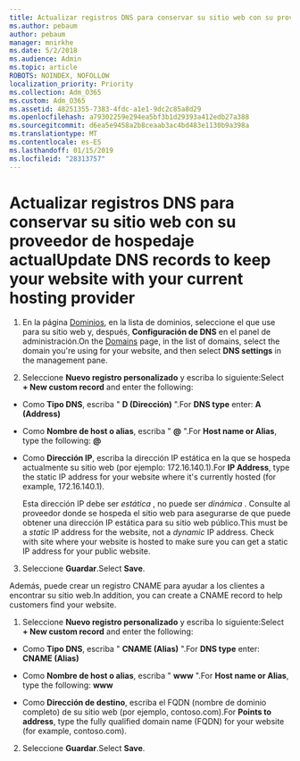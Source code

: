 ```yaml
---
title: Actualizar registros DNS para conservar su sitio web con su proveedor de hospedaje actual
ms.author: pebaum
author: pebaum
manager: mnirkhe
ms.date: 5/2/2018
ms.audience: Admin
ms.topic: article
ROBOTS: NOINDEX, NOFOLLOW
localization_priority: Priority
ms.collection: Adm_O365
ms.custom: Adm_O365
ms.assetid: 48251355-7383-4fdc-a1e1-9dc2c85a8d29
ms.openlocfilehash: a79302259e294ea5bf3b1d29393a412edb27a388
ms.sourcegitcommit: d6ea5e9458a2b8ceaab3ac4bd483e1130b9a398a
ms.translationtype: MT
ms.contentlocale: es-ES
ms.lasthandoff: 01/15/2019
ms.locfileid: "28313757"
---
```

# <a name="update-dns-records-to-keep-your-website-with-your-current-hosting-provider"></a><span data-ttu-id="b2d1f-102">Actualizar registros DNS para conservar su sitio web con su proveedor de hospedaje actual</span><span class="sxs-lookup"><span data-stu-id="b2d1f-102">Update DNS records to keep your website with your current hosting provider</span></span>

1. <span data-ttu-id="b2d1f-103">En la página [Dominios](https://portal.office.com/adminportal/home#/Domains), en la lista de dominios, seleccione el que use para su sitio web y, después, **Configuración de DNS** en el panel de administración.</span><span class="sxs-lookup"><span data-stu-id="b2d1f-103">On the [Domains](https://portal.office.com/adminportal/home#/Domains) page, in the list of domains, select the domain you're using for your website, and then select **DNS settings** in the management pane.</span></span> 
    
2. <span data-ttu-id="b2d1f-104">Seleccione **Nuevo registro personalizado** y escriba lo siguiente:</span><span class="sxs-lookup"><span data-stu-id="b2d1f-104">Select **+ New custom record** and enter the following:</span></span> 
    
  - <span data-ttu-id="b2d1f-105">Como **Tipo DNS**, escriba " **D (Dirección)** ".</span><span class="sxs-lookup"><span data-stu-id="b2d1f-105">For **DNS type** enter: **A (Address)**</span></span>
    
  - <span data-ttu-id="b2d1f-106">Como **Nombre de host o alias**, escriba " **@** ".</span><span class="sxs-lookup"><span data-stu-id="b2d1f-106">For **Host name or Alias**, type the following: **@**</span></span>
    
  - <span data-ttu-id="b2d1f-107">Como **Dirección IP**, escriba la dirección IP estática en la que se hospeda actualmente su sitio web (por ejemplo: 172.16.140.1).</span><span class="sxs-lookup"><span data-stu-id="b2d1f-107">For **IP Address**, type the static IP address for your website where it's currently hosted (for example, 172.16.140.1).</span></span> 
    
    <span data-ttu-id="b2d1f-p101">Esta dirección IP debe ser  *estática*  , no puede ser  *dinámica*  . Consulte al proveedor donde se hospeda el sitio web para asegurarse de que puede obtener una dirección IP estática para su sitio web público.</span><span class="sxs-lookup"><span data-stu-id="b2d1f-p101">This must be a  *static*  IP address for the website, not a  *dynamic*  IP address. Check with site where your website is hosted to make sure you can get a static IP address for your public website.</span></span> 
    
3. <span data-ttu-id="b2d1f-110">Seleccione **Guardar**.</span><span class="sxs-lookup"><span data-stu-id="b2d1f-110">Select **Save**.</span></span> 
    
<span data-ttu-id="b2d1f-111">Además, puede crear un registro CNAME para ayudar a los clientes a encontrar su sitio web.</span><span class="sxs-lookup"><span data-stu-id="b2d1f-111">In addition, you can create a CNAME record to help customers find your website.</span></span>
  
1. <span data-ttu-id="b2d1f-112">Seleccione **Nuevo registro personalizado** y escriba lo siguiente:</span><span class="sxs-lookup"><span data-stu-id="b2d1f-112">Select **+ New custom record** and enter the following:</span></span> 
    
  - <span data-ttu-id="b2d1f-113">Como **Tipo DNS**, escriba " **CNAME (Alias)** ".</span><span class="sxs-lookup"><span data-stu-id="b2d1f-113">For **DNS type** enter: **CNAME (Alias)**</span></span>
    
  - <span data-ttu-id="b2d1f-114">Como **Nombre de host o alias**, escriba " **www** ".</span><span class="sxs-lookup"><span data-stu-id="b2d1f-114">For **Host name or Alias**, type the following: **www**</span></span>
    
  - <span data-ttu-id="b2d1f-115">Como **Dirección de destino**, escriba el FQDN (nombre de dominio completo) de su sitio web (por ejemplo, contoso.com).</span><span class="sxs-lookup"><span data-stu-id="b2d1f-115">For **Points to address**, type the fully qualified domain name (FQDN) for your website (for example, contoso.com).</span></span> 
    
2. <span data-ttu-id="b2d1f-116">Seleccione **Guardar**.</span><span class="sxs-lookup"><span data-stu-id="b2d1f-116">Select **Save**.</span></span> 
    

